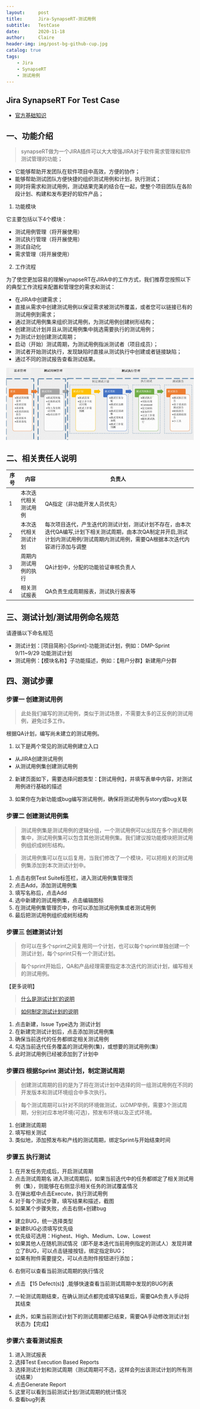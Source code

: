 ```yaml
---
layout:     post
title:      Jira-SynapseRT-测试用例
subtitle:   TestCase
date:       2020-11-18
author:     Claire
header-img: img/post-bg-github-cup.jpg
catalog: true
tags:
    - Jira
    - SynapseRT
    - 测试用例
---
```


## Jira SynapseRT For Test Case

- [官方基础知识](https://doc.goldfingerholdings.com/synapsert/latest/zh_cn/synapsert-ver-9-x)

## 一、功能介绍

> synapseRT做为一个JIRA插件可以大大增强JIRA对于软件需求管理和软件测试管理的功能；

- 它能够帮助开发团队在软件项目中高效，方便的协作；
- 能够帮助测试团队方便快捷的组织测试用例和计划，执行测试；
- 同时将需求和测试用例，测试结果完美的结合在一起，使整个项目团队在各阶段计划、构建和发布更好的软件产品；

1. 功能模块

它主要包括以下4个模块：

- 测试用例管理（将开展使用）
- 测试执行管理（将开展使用）
- 测试自动化
- 需求管理（将开展使用）

2. 工作流程

为了使您更加容易的理解synapseRT在JIRA中的工作方式，我们推荐您按照以下的典型工作流程来配置和管理您的需求和测试：

- 在JIRA中创建需求；
- 直接从需求中创建测试用例以保证需求被测试所覆盖，或者您可以链接已有的测试用例到需求；
- 通过测试用例集来组织测试用例，为测试用例创建树形结构；
- 创建测试计划并且从测试用例集中挑选需要执行的测试用例；
- 为测试计划创建测试周期；
- 启动（开始）测试周期，为测试用例指派测试者（项目成员）；
- 测试者开始测试执行，发现缺陷时直接从测试执行中创建或者链接缺陷；
- 通过不同的测试报告查看测试结果。

![avatar](../img/Jira-SynapseRT-flow.jpg)

## 二、相关责任人说明

|序号|内容|负责人|
|--|--|--|
|1|本次迭代相关测试用例|QA指定（非功能开发人员优先）|
|2|本次迭代相关测试计划|每次项目迭代，产生迭代的测试计划，测试计划不存在，由本次迭代QA编写,计划下相关测试周期，由本次QA制定并开启,测试计划内测试用例/测试周期内测试用例，需要QA根据本次迭代内容进行添加与调整|
|3|	周期内测试用例的执行|QA计划中，分配的功能验证审核负责人|
|4|相关测试报表|QA负责生成周期报表，测试执行报表等|

## 三、测试计划/测试用例命名规范 

请遵循以下命名规范
- 测试计划：[项目简称]-[Sprint]-功能测试计划，例如：DMP-Sprint 9/11~9/29 功能测试计划
- 测试用例：【模块名称】子功能描述，例如：【用户分群】新建用户分群

## 四、测试步骤

### 步骤一 创建测试用例

>此处我们编写的测试用例，类似于测试场景，不需要太多的正反例的测试用例，避免过多工作。

根据QA计划，编写尚未建立的测试用例。

1. 以下是两个常见的测试用例建立入口
- 从JIRA创建测试用例
- 从测试用例集创建测试用例

2. 新建页面如下，需要选择问题类型：【测试用例】，并填写表单中内容，对测试用例进行基础的描述

3. 如果你在为新功能或bug编写测试用例，确保将测试用例与story或bug关联

### 步骤二 创建测试用例集

>测试用例集是测试用例的逻辑分组，一个测试用例可以出现在多个测试用例集中，测试用例集可以包含其他测试用例集。我们建议按功能模块把测试用例组织成树形结构。

>测试用例集可以在以后复用，当我们修改了一个模块，可以把相关的测试用例集添加到本次测试计划中。

1. 点击右侧Test Suite标签栏，进入测试用例集管理页
2. 点击Add，添加测试用例集
3. 填写名称后，点击Add
4. 选中新建的测试用例集，点击编辑图标
5. 在测试用例集管理页中，你可以添加测试用例集或者测试用例
6. 最后把测试用例组织成树形结构

### 步骤三 创建测试计划

> 你可以在多个sprint之间复用同一个计划，也可以每个sprint单独创建一个测试计划，每个sprint只有一个测试计划。

>每个sprint开始后，QA和产品经理需要指定本次迭代的测试计划，编写相关的测试用例。

【更多说明】

> [什么是测试计划’的说明](https://doc.goldfingerholdings.com/synapsert/latest/zh_cn/synapsert-ver-9-x/user-guide/test-execution-management/test-plan-issue)

> [如何制定测试计划的说明](https://doc.goldfingerholdings.com/synapsert/latest/zh_cn/synapsert-ver-9-x/user-guide/test-execution-management/test-plan-issue)


1. 点击新建，Issue Type选为 测试计划
2. 在新建完测试计划后，点击添加测试用例集
3. 确保当前迭代的任务都绑定相关测试用例
4. 勾选当前迭代任务覆盖的测试用例(集)，或想要的测试用例(集)
5. 此时测试用例已经被添加到了计划中

### 步骤四 根据Sprint 测试计划，制定测试周期

> 创建测试周期的目的是为了将在测试计划中选择的同一组测试用例在不同的开发版本和测试环境组合中多次执行。

>每个测试周期可以针对不同的环境做测试，以DMP举例，需要3个测试周期，分别对应本地环境(可选)，预发布环境以及正式环境。

1. 创建测试周期
2. 填写相关测试
3. 类似地，添加预发布和产线的测试周期，绑定Sprint与开始结束时间

### 步骤五 执行测试

1. 在开发任务完成后，开启测试周期
2. 点击测试周期名
进入测试周期后，如果当前迭代中的任务都绑定了相关测试用例（集），则能够在右侧显示相关任务的测试覆盖情况
3. 在弹出框中点击Execute，执行测试用例
4. 对于每个测试步骤，填写结果和描述，截图
5. 如果某个步骤失败，点击右侧+创建bug
- 建立BUG，统一选择类型
- 新建BUG必须填写优先级
- 优先级可选用：Highest、High、Medium、Low、Lowest
- 如果其他人在随机测试情况（即不是本迭代当前用例指定的测试人）发现并建立了BUG，可以点击链接按钮，绑定指定BUG；
- 如果有附件需要提交，可以点击附件按钮进行添加；
6. 右侧可以查看当前测试周期的执行情况
- 点击 【15 Defect(s)】,能够快速查看当前测试周期中发现的BUG列表
7. 一轮测试周期结束，在确认测试点都完成填写结果后，需要QA负责人手动将其结束
- 此外，如果当前测试计划下的测试周期都已结束，需要QA手动修改测试计划状态为【完成】

### 步骤六 查看测试报表

1. 进入测试报表
2. 选择Test Execution Based Reports
3. 选择测试计划和测试周期（测试周期可不选，这样会列出该测试计划的所有测试结果）
4. 点击Generate Report
5. 这里可以看到当前测试计划/测试周期的统计情况
6. 查看bug列表


